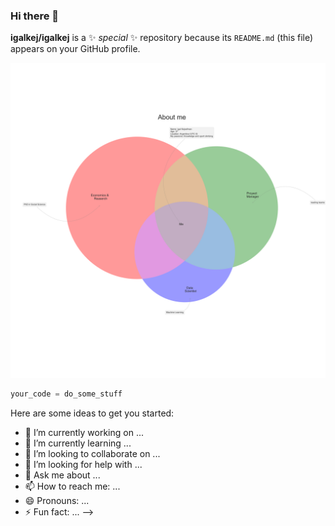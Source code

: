 ### Hi there 👋


**igalkej/igalkej** is a ✨ _special_ ✨ repository because its `README.md` (this file) appears on your GitHub profile.


![](https://github.com/igalkej/igalkej/blob/main/aboutme2023tr1.png)



```python 
your_code = do_some_stuff
```
Here are some ideas to get you started:

- 🔭 I’m currently working on ...
- 🌱 I’m currently learning ...
- 👯 I’m looking to collaborate on ...
- 🤔 I’m looking for help with ...
- 💬 Ask me about ...
- 📫 How to reach me: ...
- 😄 Pronouns: ...
- ⚡ Fun fact: ...
-->
